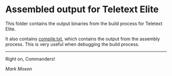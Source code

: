 # Assembled output for Teletext Elite

This folder contains the output binaries from the build process for Teletext Elite.

It also contains [compile.txt](compile.txt), which contains the output from the assembly process. This is very useful when debugging the build process.

---

Right on, Commanders!

_Mark Moxon_